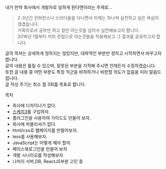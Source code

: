 내가 만약 회사에서 개발자로 일하게 된다면이라는 주제로...
>2-3년간 컨퍼런스나 스터디들을 다니면서 이제는 하나씩 실천하고 싶은 욕심이 생겼습니다.<br/>
기획자로서 공부만 하고 겉만 아는것을 넘어서 실천해보고자 합니다.<br/>
2016년 1월부터 저의 관점으로 아는것들을 적용해보고 그 결과를 공유하고자 합니다.<br/>


글의 목차는 상세하게 정하지는 않았지만, 대략적인 부분만 정하고 시작하면서 바꾸고자 합니다.
<br/>
글의 내용은 틀릴 수 있으며, 잘못된 부분을 지적해 주시면 언제든지 수정하겠습니다.<br/>
또한 글 내용 중 어떤 부분도 특정 직군을 비하하거나 비판할 의도가 없음을 미리 말씀드립니다.<br/>
글 작성 주기는 최소 월 3회를 목표로 합니다. <br/>

목차<br>
* 회사에 디자이너가 없다.<br/>
* [스케치3](https://www.sketchapp.com)를 구입하자.<br/>
* 플러그인을 사용하여 가이드도 만들어 보자.<br/>
* 회사에 퍼블리셔가 없다.<br/> 
* html/css로 웹페이지를 만들어보자.<br/>
* less를 사용해보자.<br/>
* JavaScript는 어떻게 해야 할까.<br/>
* 페이스북로그인을 만들어 보자 <br/>
* 개발 시나리오를 작성해보자 <br/>
* 나머지 서버,DB, ReactJS부분 고민 중 
 


